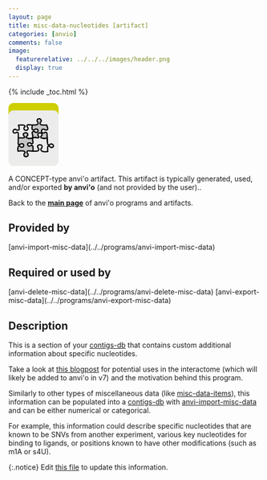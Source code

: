 ```yaml
---
layout: page
title: misc-data-nucleotides [artifact]
categories: [anvio]
comments: false
image:
  featurerelative: ../../../images/header.png
  display: true
---
```



{% include _toc.html %}


<img src="../../images/icons/CONCEPT.png" alt="CONCEPT" style="width:100px; border:none" />

A CONCEPT-type anvi'o artifact. This artifact is typically generated, used, and/or exported **by anvi'o** (and not provided by the user)..

Back to the **[main page](../../)** of anvi'o programs and artifacts.

## Provided by


<p style="text-align: left" markdown="1"><span class="artifact-p">[anvi-import-misc-data](../../programs/anvi-import-misc-data)</span></p>


## Required or used by

<p style="text-align: left" markdown="1"><span class="artifact-r">[anvi-delete-misc-data](../../programs/anvi-delete-misc-data)</span> <span class="artifact-r">[anvi-export-misc-data](../../programs/anvi-export-misc-data)</span></p>

## Description

This is a section of your <span class="artifact-n">[contigs-db](/software/anvio/help/artifacts/contigs-db)</span> that contains custom additional information about specific nucleotides. 

Take a look at [this blogpost](http://merenlab.org/2020/07/22/interacdome/#6-storing-the-per-residue-binding-frequencies-into-the-contigs-database) for potential uses in the interactome (which will likely be added to anvi'o in v7) and the motivation behind this program. 

Similarly to other types of miscellaneous data (like <span class="artifact-n">[misc-data-items](/software/anvio/help/artifacts/misc-data-items)</span>), this information can be populated into a <span class="artifact-n">[contigs-db](/software/anvio/help/artifacts/contigs-db)</span> with <span class="artifact-n">[anvi-import-misc-data](/software/anvio/help/programs/anvi-import-misc-data)</span> and can be either numerical or categorical. 

For example, this information could describe specific nucleotides that are known to be SNVs from another experiment, various key nucleotides for binding to ligands, or positions known to have other modifications (such as m1A or s4U).


{:.notice}
Edit [this file](https://github.com/merenlab/anvio/tree/master/anvio/docs/artifacts/misc-data-nucleotides.md) to update this information.

